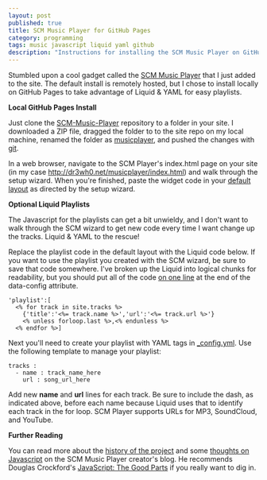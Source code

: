 ```yaml
---
layout: post
published: true
title: SCM Music Player for GitHub Pages
category: programming
tags: music javascript liquid yaml github
description: "Instructions for installing the SCM Music Player on GitHub Pages. Includes code for generating playlists with Liquid & YAML."
---
```


Stumbled upon a cool gadget called the [SCM Music Player](http://scmplayer.net/) that I just added to the site. The default install is remotely hosted, but I chose to install locally on GitHub Pages to take advantage of Liquid & YAML for easy playlists.

**Local GitHub Pages Install**

Just clone the [SCM-Music-Player](https://github.com/cshum/SCM-Music-Player) repository to a folder in your site. I downloaded a ZIP file, dragged the folder to to the site repo on my local machine, renamed the folder as [musicplayer](https://github.com/DR3WH0/DR3WH0.github.io/tree/master/musicplayer), and pushed the changes with [git](http://dr3wh0.net/2013/08/25/git-reference).

In a web browser, navigate to the SCM Player's index.html page on your site (in my case <http://dr3wh0.net/musicplayer/index.html>) and walk through the setup wizard. When you're finished, paste the widget code in your [default layout](https://github.com/DR3WH0/DR3WH0.github.io/blob/master/_layouts/default.html#L15-18) as directed by the setup wizard.

**Optional Liquid Playlists**

The Javascript for the playlists can get a bit unwieldy, and I don't want to walk through the SCM wizard to get new code every time I want change up the tracks. Liquid & YAML to the rescue!

Replace the playlist code in the default layout with the Liquid code below. If you want to use the playlist you created with the SCM wizard, be sure to save that code somewhere. I've broken up the Liquid into logical chunks for readability, but you should put all of the code [on one line](https://github.com/DR3WH0/DR3WH0.github.io/blob/master/_layouts/default.html#L17) at the end of the data-config attribute.

    'playlist':[
      <% for track in site.tracks %>
        {'title':'<%= track.name %>','url':'<%= track.url %>'}
        <% unless forloop.last %>,<% endunless %>
      <% endfor %>]

Next you'll need to create your playlist with YAML tags in [\_config.yml](https://github.com/DR3WH0/DR3WH0.github.io/blob/master/_config.yml#L92-94). Use the following template to manage your playlist:

    tracks :
      - name : track_name_here
        url : song_url_here

Add new **name** and **url** lines for each track. Be sure to include the dash, as indicated above, before each name because Liquid uses that to identify each track in the for loop. SCM Player supports URLs for MP3, SoundCloud, and YouTube.

**Further Reading**

You can read more about the [history of the project](http://cshum.com/2013/01/behind-the-scenes-scm-music-player/) and some [thoughts on Javascript](http://cshum.com/2013/01/my-summary-on-javascript/) on the SCM Music Player creator's blog. He recommends Douglas Crockford's [JavaScript: The Good Parts](https://dl.dropboxusercontent.com/u/8239797/javascript_the_good_parts.pdf) if you really want to dig in.